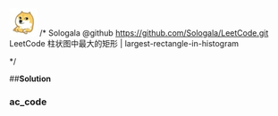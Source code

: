 ![](https://github.com/Sologala/SomeThings/blob/master/face.jpg?raw=true)
/*
    Sologala   @github    https://github.com/Sologala/LeetCode.git
    LeetCode   柱状图中最大的矩形
   |     largest-rectangle-in-histogram

*/



##**Solution** 

### **ac_code**
```c

```